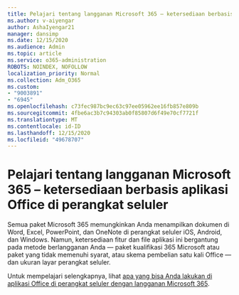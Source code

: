 ```yaml
---
title: Pelajari tentang langganan Microsoft 365 – ketersediaan berbasis aplikasi Office di perangkat seluler
ms.author: v-aiyengar
author: AshaIyengar21
manager: dansimp
ms.date: 12/15/2020
ms.audience: Admin
ms.topic: article
ms.service: o365-administration
ROBOTS: NOINDEX, NOFOLLOW
localization_priority: Normal
ms.collection: Adm_O365
ms.custom:
- "9003891"
- "6945"
ms.openlocfilehash: c73fec987bc9ec63c97ee05962ee16fb857e809b
ms.sourcegitcommit: 4fbe6ac3b7c94303ab0f85807d6f49e70cf7721f
ms.translationtype: MT
ms.contentlocale: id-ID
ms.lasthandoff: 12/15/2020
ms.locfileid: "49678707"
---
```

# <a name="learn-about-microsoft-365-subscriptionbased-availability-of-office-apps-features-on-mobile-devices"></a>Pelajari tentang langganan Microsoft 365 – ketersediaan berbasis aplikasi Office di perangkat seluler

Semua paket Microsoft 365 memungkinkan Anda menampilkan dokumen di Word, Excel, PowerPoint, dan OneNote di perangkat seluler iOS, Android, dan Windows. Namun, ketersediaan fitur dan file aplikasi ini bergantung pada metode berlangganan Anda — paket kualifikasi 365 Microsoft atau paket yang tidak memenuhi syarat, atau skema pembelian satu kali Office — dan ukuran layar perangkat seluler.

Untuk mempelajari selengkapnya, lihat [apa yang bisa Anda lakukan di aplikasi Office di perangkat seluler dengan langganan Microsoft 365](https://go.microsoft.com/fwlink/?linkid=2135575). 